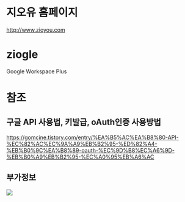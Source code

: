 # 지오유 홈페이지
http://www.zioyou.com

# ziogle
Google Workspace Plus

# 참조
## 구글 API 사용법, 키발급, oAuth인증 사용방법
https://gomcine.tistory.com/entry/%EA%B5%AC%EA%B8%80-API-%EC%82%AC%EC%9A%A9%EB%B2%95-%ED%82%A4-%EB%B0%9C%EA%B8%89-oauth-%EC%9D%B8%EC%A6%9D-%EB%B0%A9%EB%B2%95-%EC%A0%95%EB%A6%AC

## 부가정보
<img src="https://drive.google.com/thumbnail?id=1BLLnWhGF7yn4RoWVc9m_RR9iickJzR41">
